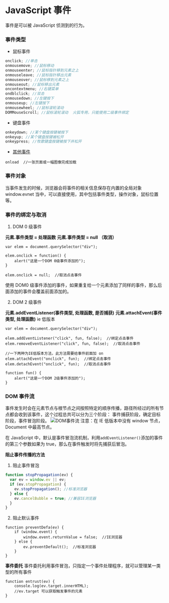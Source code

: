 # JavaScript 事件

事件是可以被 JavaScript 侦测到的行为。

### 事件类型

- 鼠标事件

```javascript
onclick; //单击
onmousemove; //鼠标移动
onmouseenter; //鼠标指针移到元素之上
onmouseleave; //鼠标指针移出元素
onmouseover; //鼠标移到元素之上
onmouseout; //鼠标移出元素
oncontextmenu; //右键菜单
ondblclick; //双击
onmousedown; //左键按下
onmouseup; //左键按下
onmousewheel; //鼠标滚轮滚动
DOMMouseScroll; //鼠标滚轮滚动  火狐专用，只能使用二级事件绑定
```

- 键盘事件

```javascript
onkeydown; //某个键盘按键被按下
onkeyup; //某个键盘按键被松开
onkeypress; //牧歌键盘按键被按下并松开
```

- [其他事件](https://www.runoob.com/jsref/dom-obj-event.html)

```
onload  //一张页面或一幅图像完成加载
```

### 事件对象

当事件发生的时候，浏览器会将事件的相关信息保存在内置的全局对象 window.evnet 当中，可以直接使用，其中包括事件类型，操作对象，鼠标位置等。

### 事件的绑定与取消

1. DOM 0 级事件

**元素.事件类型 = 处理函数**
**元素.事件类型 = null （取消）**

```
var elem = document.querySelector("div");

elem.onclick = function() {
	alert("这是一个DOM 0级事件添加的");
}

elem.onclick = null;  //取消点击事件
```

使用 DOM0 级事件添加的事件，如果重复给一个元素添加了同样的事件，那么后面添加的事件会覆盖前面添加的。

2. DOM 2 级事件

**元素.addEventListener(事件类型, 处理函数, 是否捕获)**
**元素.attachEvent(事件类型, 处理函数)** ie 低版本

```
var elem = document.querySelector("div");

elem.addEventListener("click", fun, false);  //绑定点击事件
elem.removeEventListener("click", fun, false);  //取消点击事件

//一下两种为IE低版本方法，此方法需要给事件前面加 on
elem.attachEvent("onclick", fun);  //绑定点击事件
elem.detachEvent("onclick", fun);  //取消点击事件

function fun() {
	alert("这是一个DOM 2级事件添加的");
}
```

### DOM 事件流

事件发生时会在元素节点与根节点之间按照特定的顺序传播，路径所经过的所有节点都会收到该事件，这个过程总共可以分为三个阶段：
事件捕获阶段，确定目标阶段，事件冒泡阶段。
![DOM事件流](https://upload-images.jianshu.io/upload_images/19038988-8700ac819bf7a84c.png?imageMogr2/auto-orient/strip%7CimageView2/2/w/1240)
注意：在 IE 低版本中没有 window 节点，Document 中最高节点。

在 JavaScript 中，默认是事件冒泡流机制，利用`addEventListener()`添加的事件的第三个参数如果为 true，那么在事件触发时将先捕获后冒泡。

**阻止事件传播的方法**

1. 阻止事件冒泡

```javascript
function stopPropagation(ev) {
  var ev = window.ev || ev;
  if (ev.stopPropagation) {
    ev.stopPropagation(); //标准浏览器
  } else {
    ev.cancelBubble = true; //兼容IE浏览器
  }
}
```

2. 阻止默认事件

```
function preventDefa(ev) {
	if (window.event) { 
		window.event.returnValue = false;  //IE浏览器
	} else {
		ev.preventDefault();  //标准浏览器
	}
}
```

**事件委托**
事件委托利用事件冒泡，只指定一个事件处理程序，就可以管理某一类型的所有事件

```
function entrust(ev) {
	console.log(ev.target.innerHTML);
	//ev.target 可以获取触发事件的元素
}
```
